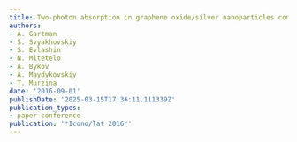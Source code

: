 ```yaml
---
title: Two-photon absorption in graphene oxide/silver nanoparticles composite material
authors:
- A. Gartman
- S. Svyakhovskiy
- S. Evlashin
- N. Mitetelo
- A. Bykov
- A. Maydykovskiy
- T. Murzina
date: '2016-09-01'
publishDate: '2025-03-15T17:36:11.111339Z'
publication_types:
- paper-conference
publication: '*Icono/lat 2016*'
---
```

